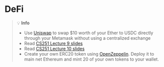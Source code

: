 # DeFi

> 💡 **Info**
> * Use [Uniswap](https://app.uniswap.org/) to swap $10 worth of your Ether to USDC directly through your Metamask without using a centralized exchange
> * Read [CS251 Lecture 9 slides](https://cs251.stanford.edu/lectures/lecture9.pdf)
> * Read [CS251 Lecture 10 slides](https://cs251.stanford.edu/lectures/lecture9.pdf)
> * Create your own ERC20 token using [OpenZeppelin](https://docs.openzeppelin.com/contracts/5.x/erc20). Deploy it to main net Ethereum and mint 20 of your own tokens to your wallet.
